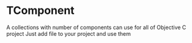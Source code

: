 # TComponent
A collections with number of components can use for all of Objective C project
Just add file to your project and use them
